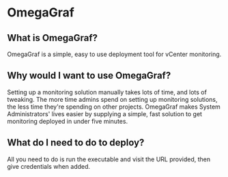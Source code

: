 # OmegaGraf

## What is OmegaGraf?

OmegaGraf is a simple, easy to use deployment tool for vCenter monitoring.

## Why would I want to use OmegaGraf?

Setting up a monitoring solution manually takes lots of time, and lots of tweaking. The more time admins spend on setting up monitoring solutions, the less time they're spending on other projects. OmegaGraf makes System Administrators' lives easier by supplying a simple, fast solution to get monitoring deployed in under five minutes.

## What do I need to do to deploy?

All you need to do is run the executable and visit the URL provided, then give credentials when added.